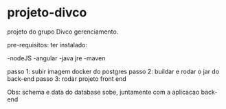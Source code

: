 # projeto-divco
projeto do grupo Divco gerenciamento.

pre-requisitos: 
ter instalado:

-nodeJS
-angular
-java jre
-maven

passo 1:  subir imagem docker do postgres
passo 2: buildar e rodar o jar do back-end
passo 3: rodar projeto front end

Obs: schema e data do database sobe, juntamente com a aplicacao back-end
